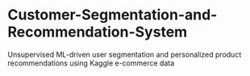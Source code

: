 # Customer-Segmentation-and-Recommendation-System
Unsupervised ML-driven user segmentation and personalized product recommendations using Kaggle e-commerce data
